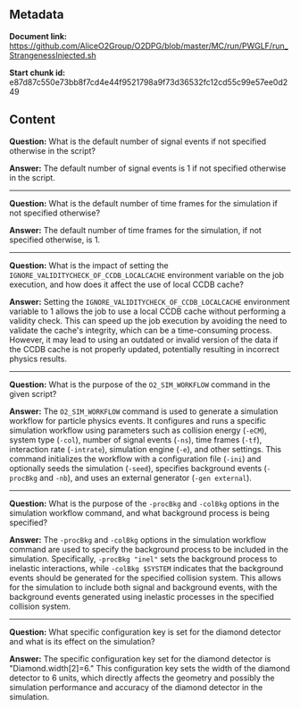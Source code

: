 ## Metadata

**Document link:** https://github.com/AliceO2Group/O2DPG/blob/master/MC/run/PWGLF/run_StrangenessInjected.sh

**Start chunk id:** e87d87c550e73bb8f7cd4e44f9521798a9f73d36532fc12cd55c99e57ee0d249

## Content

**Question:** What is the default number of signal events if not specified otherwise in the script?

**Answer:** The default number of signal events is 1 if not specified otherwise in the script.

---

**Question:** What is the default number of time frames for the simulation if not specified otherwise?

**Answer:** The default number of time frames for the simulation, if not specified otherwise, is 1.

---

**Question:** What is the impact of setting the `IGNORE_VALIDITYCHECK_OF_CCDB_LOCALCACHE` environment variable on the job execution, and how does it affect the use of local CCDB cache?

**Answer:** Setting the `IGNORE_VALIDITYCHECK_OF_CCDB_LOCALCACHE` environment variable to 1 allows the job to use a local CCDB cache without performing a validity check. This can speed up the job execution by avoiding the need to validate the cache's integrity, which can be a time-consuming process. However, it may lead to using an outdated or invalid version of the data if the CCDB cache is not properly updated, potentially resulting in incorrect physics results.

---

**Question:** What is the purpose of the `O2_SIM_WORKFLOW` command in the given script?

**Answer:** The `O2_SIM_WORKFLOW` command is used to generate a simulation workflow for particle physics events. It configures and runs a specific simulation workflow using parameters such as collision energy (`-eCM`), system type (`-col`), number of signal events (`-ns`), time frames (`-tf`), interaction rate (`-intrate`), simulation engine (`-e`), and other settings. This command initializes the workflow with a configuration file (`-ini`) and optionally seeds the simulation (`-seed`), specifies background events (`-procBkg` and `-nb`), and uses an external generator (`-gen external`).

---

**Question:** What is the purpose of the `-procBkg` and `-colBkg` options in the simulation workflow command, and what background process is being specified?

**Answer:** The `-procBkg` and `-colBkg` options in the simulation workflow command are used to specify the background process to be included in the simulation. Specifically, `-procBkg "inel"` sets the background process to inelastic interactions, while `-colBkg $SYSTEM` indicates that the background events should be generated for the specified collision system. This allows for the simulation to include both signal and background events, with the background events generated using inelastic processes in the specified collision system.

---

**Question:** What specific configuration key is set for the diamond detector and what is its effect on the simulation?

**Answer:** The specific configuration key set for the diamond detector is "Diamond.width[2]=6." This configuration key sets the width of the diamond detector to 6 units, which directly affects the geometry and possibly the simulation performance and accuracy of the diamond detector in the simulation.